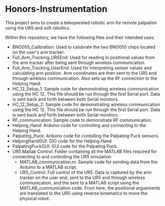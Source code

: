 # Honors-Instrumentation

This project aims to create a teleoperated robotic arm for remote palpation using the UR5 and soft robotics.

Within this repository, we have the following files and their intended uses:

- BNO055_Calibration: Used to calubrate the two BNO055 chips located on the user's arm tracker.
- Full_Arm_Tracking_UR5End: Used for reading in positional values from the arm tracker after being sent through wireless                                   communication.
- Full_Arm_Tracking_UserEnd: Used for interpreting sensor values and calculating arm position. Arm coordinates are then sent                                to the UR5 end through wireless communication. Also sets up the RF connection to the Helping Hand.
- HC_12_Setup_1: Sample code for demonstrating wireless communication using the HC 12. This file should be run through the                      first Serial port. Data is sent back and forth between both Serial monitors.
- HC_12_Setup_2: Sample code for demonstrating wireless communication using the HC 12. This file should be run through the                      first Serial port. Data is sent back and forth between both Serial monitors.
- RF_communication: Sample code to demonstrate RF communication.
- Helping_Hand: Arduino code for controlling and connecting to the Helping Hand.
- Palpating_Puck: Arduino code for contolling the Palpating Puck sensors.
- HelpingHandGUI: GIO code for the Helping Hand
- PalpatingPuckGUI: GUI code for the Palpating Puck.
- UR5 Matlab Control: Folder containing all the MATLAB files required for connecting to and controlling the UR5 simulation
  - MATLAB_communication.m: Sample code for sending data from the Arduino to a MATLAB script.
  - UR5_Control: Full control of the UR5. Data is captured by the arm tracker on the user end, sent to the UR5 end through                      wireless communication, and the sent to a MATLAB script using the MATLAB_communication code. From here, the                    positional arguements are translated to the UR5 using reverse kinematics to move the physical robot.
